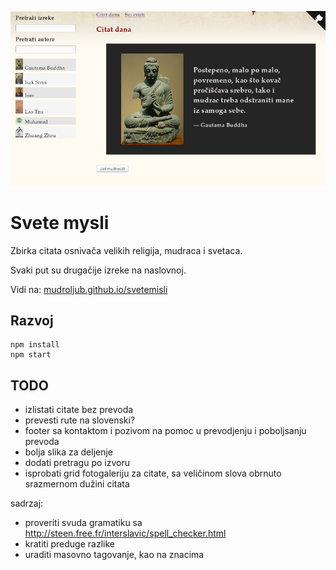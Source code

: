 [![](screen.png)](https://mudroljub.github.io/svetemisli)

# Svete mysli

Zbirka citata osnivača velikih religija, mudraca i svetaca.

Svaki put su drugačije izreke na naslovnoj.

Vidi na: [mudroljub.github.io/svetemisli](https://mudroljub.github.io/svetemisli)

## Razvoj

```
npm install
npm start
```

## TODO

- izlistati citate bez prevoda
- prevesti rute na slovenski?
- footer sa kontaktom i pozivom na pomoc u prevodjenju i poboljsanju prevoda
- bolja slika za deljenje
- dodati pretragu po izvoru
- isprobati grid fotogaleriju za citate, sa veličinom slova obrnuto srazmernom dužini citata

sadrzaj:
- proveriti svuda gramatiku sa http://steen.free.fr/interslavic/spell_checker.html
- kratiti preduge razlike
- uraditi masovno tagovanje, kao na znacima
